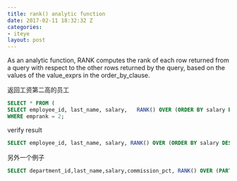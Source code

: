 ```yaml
---
title: rank() analytic function
date: 2017-02-11 18:32:32 Z
categories:
- iteye
layout: post
---
```


As an analytic function, RANK computes the rank of each row returned from a query with respect to the other rows returned by the query, based on the values of the value_exprs in the order_by_clause.   

返回工资第二高的员工

```sql
SELECT * FROM (   
SELECT employee_id, last_name, salary,   RANK() OVER (ORDER BY salary DESC) EMPRANK   FROM employees)
WHERE emprank = 2; 
```

verify result 

```sql
SELECT employee_id, last_name, salary, RANK() OVER (ORDER BY salary DESC) EMPRANK FROM employees;   
```

另外一个例子 

```sql
SELECT department_id,last_name,salary,commission_pct, RANK() OVER (PARTITION BY department_id ORDER BY salary DESC, commission_pct) RANK FROM employees;
```
